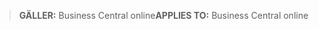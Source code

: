 > <span data-ttu-id="25a9f-101">**GÄLLER:** Business Central online</span><span class="sxs-lookup"><span data-stu-id="25a9f-101">**APPLIES TO:** Business Central online</span></span>